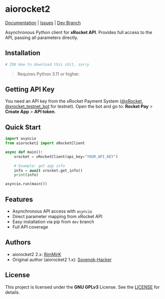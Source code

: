 # aiorocket2

[Documentation](https://aiorocket2.rimmirk.pp.ua) | [Issues](https://github.com/RimMirK/aiorocket2/issues) | [Dev Branch](https://github.com/RimMirK/aiorocket2/tree/dev)

Asynchronous Python client for **xRocket API**. Provides full access to the API, passing all parameters directly.

## Installation

```bash
# IDK How to download this shit, sorry
```

> Requires Python 3.11 or higher.

## Getting API Key

You need an API key from the xRocket Payment System ([@xRocket](https://t.me/xRocket), [@xrocket_testnet_bot](https://t.me/xrocket_testnet_bot) for testnet). Open the bot and go to: **Rocket Pay** > **Create App** > **API token**.

## Quick Start

```python
import asyncio
from aiorocket2 import xRocketClient

async def main():
    xrocket = xRocketClient(api_key="YOUR_API_KEY")
    
    # Example: get app info
    info = await xrocket.get_info()
    print(info)

asyncio.run(main())
```

## Features

* Asynchronous API access with `asyncio`
* Direct parameter mapping from xRocket API
* Easy installation via pip from `dev` branch
* Full API coverage

## Authors

* aiorocket2 2.x: [RimMirK](https://github.com/RimMirK)
* Original author (aiorocket2 1.x): [Sovenok-Hacker](https://github.com/Sovenok-Hacker)

## License

This project is licensed under the **GNU GPLv3** License.
See the [LICENSE](https://www.gnu.org/licenses/gpl-3.0.en.html) for details.


